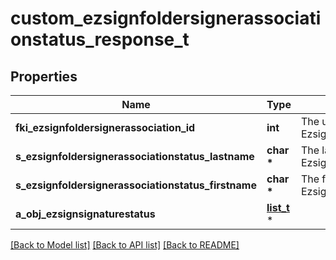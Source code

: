 # custom_ezsignfoldersignerassociationstatus_response_t

## Properties
Name | Type | Description | Notes
------------ | ------------- | ------------- | -------------
**fki_ezsignfoldersignerassociation_id** | **int** | The unique ID of the Ezsignfoldersignerassociation | 
**s_ezsignfoldersignerassociationstatus_lastname** | **char \*** | The last name of the Ezsignsigner | 
**s_ezsignfoldersignerassociationstatus_firstname** | **char \*** | The first name of the Ezsignsigner | 
**a_obj_ezsignsignaturestatus** | [**list_t**](custom_ezsignsignaturestatus_response.md) \* |  | 

[[Back to Model list]](../README.md#documentation-for-models) [[Back to API list]](../README.md#documentation-for-api-endpoints) [[Back to README]](../README.md)


